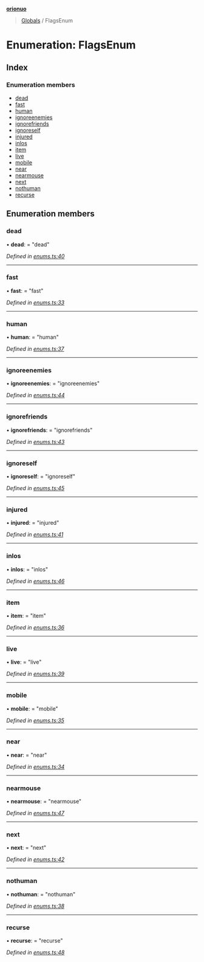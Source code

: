 **[orionuo](../README.md)**

> [Globals](../globals.md) / FlagsEnum

# Enumeration: FlagsEnum

## Index

### Enumeration members

* [dead](flagsenum.md#dead)
* [fast](flagsenum.md#fast)
* [human](flagsenum.md#human)
* [ignoreenemies](flagsenum.md#ignoreenemies)
* [ignorefriends](flagsenum.md#ignorefriends)
* [ignoreself](flagsenum.md#ignoreself)
* [injured](flagsenum.md#injured)
* [inlos](flagsenum.md#inlos)
* [item](flagsenum.md#item)
* [live](flagsenum.md#live)
* [mobile](flagsenum.md#mobile)
* [near](flagsenum.md#near)
* [nearmouse](flagsenum.md#nearmouse)
* [next](flagsenum.md#next)
* [nothuman](flagsenum.md#nothuman)
* [recurse](flagsenum.md#recurse)

## Enumeration members

### dead

•  **dead**:  = "dead"

*Defined in [enums.ts:40](https://github.com/msviha/orionuo/blob/48715bb/src/enums.ts#L40)*

___

### fast

•  **fast**:  = "fast"

*Defined in [enums.ts:33](https://github.com/msviha/orionuo/blob/48715bb/src/enums.ts#L33)*

___

### human

•  **human**:  = "human"

*Defined in [enums.ts:37](https://github.com/msviha/orionuo/blob/48715bb/src/enums.ts#L37)*

___

### ignoreenemies

•  **ignoreenemies**:  = "ignoreenemies"

*Defined in [enums.ts:44](https://github.com/msviha/orionuo/blob/48715bb/src/enums.ts#L44)*

___

### ignorefriends

•  **ignorefriends**:  = "ignorefriends"

*Defined in [enums.ts:43](https://github.com/msviha/orionuo/blob/48715bb/src/enums.ts#L43)*

___

### ignoreself

•  **ignoreself**:  = "ignoreself"

*Defined in [enums.ts:45](https://github.com/msviha/orionuo/blob/48715bb/src/enums.ts#L45)*

___

### injured

•  **injured**:  = "injured"

*Defined in [enums.ts:41](https://github.com/msviha/orionuo/blob/48715bb/src/enums.ts#L41)*

___

### inlos

•  **inlos**:  = "inlos"

*Defined in [enums.ts:46](https://github.com/msviha/orionuo/blob/48715bb/src/enums.ts#L46)*

___

### item

•  **item**:  = "item"

*Defined in [enums.ts:36](https://github.com/msviha/orionuo/blob/48715bb/src/enums.ts#L36)*

___

### live

•  **live**:  = "live"

*Defined in [enums.ts:39](https://github.com/msviha/orionuo/blob/48715bb/src/enums.ts#L39)*

___

### mobile

•  **mobile**:  = "mobile"

*Defined in [enums.ts:35](https://github.com/msviha/orionuo/blob/48715bb/src/enums.ts#L35)*

___

### near

•  **near**:  = "near"

*Defined in [enums.ts:34](https://github.com/msviha/orionuo/blob/48715bb/src/enums.ts#L34)*

___

### nearmouse

•  **nearmouse**:  = "nearmouse"

*Defined in [enums.ts:47](https://github.com/msviha/orionuo/blob/48715bb/src/enums.ts#L47)*

___

### next

•  **next**:  = "next"

*Defined in [enums.ts:42](https://github.com/msviha/orionuo/blob/48715bb/src/enums.ts#L42)*

___

### nothuman

•  **nothuman**:  = "nothuman"

*Defined in [enums.ts:38](https://github.com/msviha/orionuo/blob/48715bb/src/enums.ts#L38)*

___

### recurse

•  **recurse**:  = "recurse"

*Defined in [enums.ts:48](https://github.com/msviha/orionuo/blob/48715bb/src/enums.ts#L48)*

